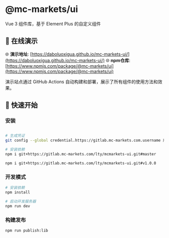 # @mc-markets/ui 

Vue 3 组件库，基于 Element Plus 的自定义组件

## 📖 在线演示

🌐 **演示地址**: [https://daboluoxigua.github.io/mc-markets-ui/](https://daboluoxigua.github.io/mc-markets-ui/)
🌐 **npm仓库**: [https://www.npmjs.com/package/@mc-markets/ui](https://www.npmjs.com/package/@mc-markets/ui)

演示站点通过 GitHub Actions 自动构建和部署，展示了所有组件的使用方法和效果。

## 🚀 快速开始

### 安装
```bash

# 生成凭证
git config --global credential.https://gitlab.mc-markets.com.username 用户名

# 安装依赖
npm i git+https://gitlab.mc-markets.com/lty/mcmarkets-ui.git#master

npm i git+https://gitlab.mc-markets.com/lty/mcmarkets-ui.git#v1.0.0
```

### 开发模式

```bash
# 安装依赖
npm install

# 启动开发服务器
npm run dev
```

### 构建发布

```bash
npm run publish:lib
```
